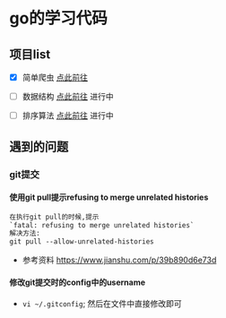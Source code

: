# go的学习代码

## 项目list
- [x] 简单爬虫 [点此前往](src/practice/http)
- [ ] 数据结构 [点此前往](src/practice/dataStructure/binaryTree)  进行中
- [ ] 排序算法 [点此前往](src/practice/studySort)  进行中


## 遇到的问题

### git提交

#### 使用git pull提示refusing to merge unrelated histories

```html
在执行git pull的时候,提示
`fatal: refusing to merge unrelated histories`
解决方法:
git pull --allow-unrelated-histories
```
* 参考资料 https://www.jianshu.com/p/39b890d6e73d

#### 修改git提交时的config中的username
* `vi ~/.gitconfig`; 然后在文件中直接修改即可
